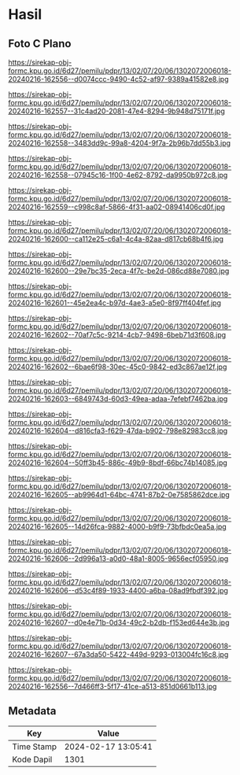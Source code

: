 # Hasil

## Foto C Plano

https://sirekap-obj-formc.kpu.go.id/6d27/pemilu/pdpr/13/02/07/20/06/1302072006018-20240216-162556--d0074ccc-9490-4c52-af97-9389a41582e8.jpg

https://sirekap-obj-formc.kpu.go.id/6d27/pemilu/pdpr/13/02/07/20/06/1302072006018-20240216-162557--31c4ad20-2081-47e4-8294-9b948d75171f.jpg

https://sirekap-obj-formc.kpu.go.id/6d27/pemilu/pdpr/13/02/07/20/06/1302072006018-20240216-162558--3483dd9c-99a8-4204-9f7a-2b96b7dd55b3.jpg

https://sirekap-obj-formc.kpu.go.id/6d27/pemilu/pdpr/13/02/07/20/06/1302072006018-20240216-162558--07945c16-1f00-4e62-8792-da9950b972c8.jpg

https://sirekap-obj-formc.kpu.go.id/6d27/pemilu/pdpr/13/02/07/20/06/1302072006018-20240216-162559--c998c8af-5866-4f31-aa02-08941406cd0f.jpg

https://sirekap-obj-formc.kpu.go.id/6d27/pemilu/pdpr/13/02/07/20/06/1302072006018-20240216-162600--ca112e25-c6a1-4c4a-82aa-d817cb68b4f6.jpg

https://sirekap-obj-formc.kpu.go.id/6d27/pemilu/pdpr/13/02/07/20/06/1302072006018-20240216-162600--29e7bc35-2eca-4f7c-be2d-086cd88e7080.jpg

https://sirekap-obj-formc.kpu.go.id/6d27/pemilu/pdpr/13/02/07/20/06/1302072006018-20240216-162601--45e2ea4c-b97d-4ae3-a5e0-8f97ff404fef.jpg

https://sirekap-obj-formc.kpu.go.id/6d27/pemilu/pdpr/13/02/07/20/06/1302072006018-20240216-162602--70af7c5c-9214-4cb7-9498-6beb71d3f608.jpg

https://sirekap-obj-formc.kpu.go.id/6d27/pemilu/pdpr/13/02/07/20/06/1302072006018-20240216-162602--6bae6f98-30ec-45c0-9842-ed3c867ae12f.jpg

https://sirekap-obj-formc.kpu.go.id/6d27/pemilu/pdpr/13/02/07/20/06/1302072006018-20240216-162603--6849743d-60d3-49ea-adaa-7efebf7462ba.jpg

https://sirekap-obj-formc.kpu.go.id/6d27/pemilu/pdpr/13/02/07/20/06/1302072006018-20240216-162604--d816cfa3-f629-47da-b902-798e82983cc8.jpg

https://sirekap-obj-formc.kpu.go.id/6d27/pemilu/pdpr/13/02/07/20/06/1302072006018-20240216-162604--50ff3b45-886c-49b9-8bdf-66bc74b14085.jpg

https://sirekap-obj-formc.kpu.go.id/6d27/pemilu/pdpr/13/02/07/20/06/1302072006018-20240216-162605--ab9964d1-64bc-4741-87b2-0e7585862dce.jpg

https://sirekap-obj-formc.kpu.go.id/6d27/pemilu/pdpr/13/02/07/20/06/1302072006018-20240216-162605--14d26fca-9882-4000-b9f9-73bfbdc0ea5a.jpg

https://sirekap-obj-formc.kpu.go.id/6d27/pemilu/pdpr/13/02/07/20/06/1302072006018-20240216-162606--2d996a13-a0d0-48a1-8005-9656ecf05950.jpg

https://sirekap-obj-formc.kpu.go.id/6d27/pemilu/pdpr/13/02/07/20/06/1302072006018-20240216-162606--d53c4f89-1933-4400-a6ba-08ad9fbdf392.jpg

https://sirekap-obj-formc.kpu.go.id/6d27/pemilu/pdpr/13/02/07/20/06/1302072006018-20240216-162607--d0e4e71b-0d34-49c2-b2db-f153ed644e3b.jpg

https://sirekap-obj-formc.kpu.go.id/6d27/pemilu/pdpr/13/02/07/20/06/1302072006018-20240216-162607--67a3da50-5422-449d-9293-013004fc16c8.jpg

https://sirekap-obj-formc.kpu.go.id/6d27/pemilu/pdpr/13/02/07/20/06/1302072006018-20240216-162556--7d466ff3-5f17-41ce-a513-851d0661b113.jpg


## Metadata

| Key        | Value               |
| ---------- | ------------------- |
| Time Stamp | 2024-02-17 13:05:41 |
| Kode Dapil | 1301                |



